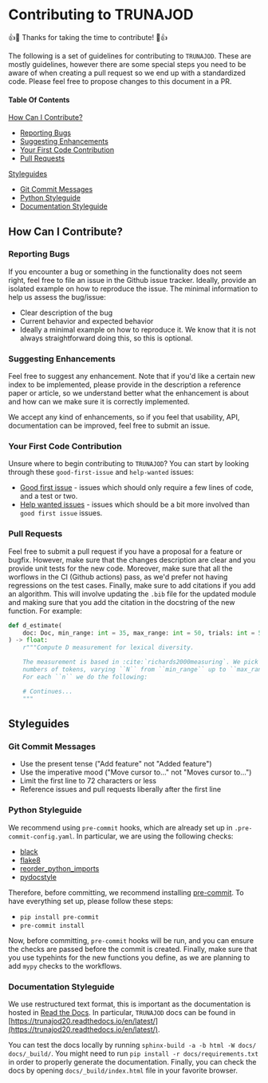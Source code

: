 # Contributing to TRUNAJOD

:+1::tada: Thanks for taking the time to contribute! :tada::+1:

The following is a set of guidelines for contributing to `TRUNAJOD`. These are mostly guidelines, however there are some special steps you need to be aware of when creating a pull request so we end up with a standardized code. Please feel free to propose changes to this document in a PR.

#### Table Of Contents

[How Can I Contribute?](#how-can-i-contribute)
  * [Reporting Bugs](#reporting-bugs)
  * [Suggesting Enhancements](#suggesting-enhancements)
  * [Your First Code Contribution](#your-first-code-contribution)
  * [Pull Requests](#pull-requests)

[Styleguides](#styleguides)
  * [Git Commit Messages](#git-commit-messages)
  * [Python Styleguide](#python-styleguide)
  * [Documentation Styleguide](#documentation-styleguide)

## How Can I Contribute?

### Reporting Bugs

If you encounter a bug or something in the functionality does not seem right, feel free to file an issue in the Github issue tracker. Ideally, provide an isolated example on how to reproduce the issue. The minimal information to help us assess the bug/issue:

* Clear description of the bug
* Current behavior and expected behavior
* Ideally a minimal example on how to reproduce it. We know that it is not always straightforward doing this, so this is optional.

### Suggesting Enhancements

Feel free to suggest any enhancement. Note that if you'd like a certain new index to be implemented, please provide in the description a reference paper or article, so we understand better what the enhancement is about and how can we make sure it is correctly implemented. 

We accept any kind of enhancements, so if you feel that usability, API, documentation can be improved, feel free to submit an issue.

### Your First Code Contribution

Unsure where to begin contributing to `TRUNAJOD`? You can start by looking through these `good-first-issue` and `help-wanted` issues:

* [Good first issue][good-first-issue] - issues which should only require a few lines of code, and a test or two.
* [Help wanted issues][help-wanted] - issues which should be a bit more involved than `good first issue` issues.

### Pull Requests

Feel free to submit a pull request if you have a proposal for a feature or bugfix. However, make sure that the changes description are clear and you provide unit tests for the new code. Moreover, make sure that all the worflows in the CI (Github actions) pass, as we'd prefer not having regressions on the test cases. Finally, make sure to add citations if you add an algorithm. This will involve updating the `.bib` file for the updated module and making sure that you add the citation in the docstring of the new function. For example:

```python
def d_estimate(
    doc: Doc, min_range: int = 35, max_range: int = 50, trials: int = 5
) -> float:
    r"""Compute D measurement for lexical diversity.

    The measurement is based in :cite:`richards2000measuring`. We pick ``n``
    numbers of tokens, varying ``N`` from ``min_range`` up to ``max_range``.
    For each ``n`` we do the following:

    # Continues...
    """
```

## Styleguides

### Git Commit Messages

* Use the present tense ("Add feature" not "Added feature")
* Use the imperative mood ("Move cursor to..." not "Moves cursor to...")
* Limit the first line to 72 characters or less
* Reference issues and pull requests liberally after the first line

### Python Styleguide

We recommend using `pre-commit` hooks, which are already set up in `.pre-commit-config.yaml`. In particular, we are using the following checks:

* [black](https://github.com/psf/black)
* [flake8](https://pypi.org/project/flake8/)
* [reorder_python_imports](https://github.com/asottile/reorder_python_imports)
* [pydocstyle](https://pypi.org/project/pydocstyle/)

Therefore, before committing, we recommend installing [pre-commit](https://pre-commit.com/). To have everything set up, please follow these steps:

* `pip install pre-commit`
* `pre-commit install`

Now, before committing, `pre-commit` hooks will be run, and you can ensure the checks are passed before the commit is created. Finally, make sure that you use typehints for the new functions you define, as we are planning to add `mypy` checks to the workflows.

### Documentation Styleguide

We use restructured text format, this is important as the documentation is hosted in [Read the Docs](https://readthedocs.org/). In particular, `TRUNAJOD` docs can be found in [https://trunajod20.readthedocs.io/en/latest/](https://trunajod20.readthedocs.io/en/latest/).

You can test the docs locally by running `sphinx-build -a -b html -W docs/ docs/_build/`. You might need to run `pip install -r docs/requirements.txt` in order to properly generate the documentation. Finally, you can check the docs by opening `docs/_build/index.html` file in your favorite browser.

[good-first-issue]:https://github.com/dpalmasan/TRUNAJOD2.0/issues?q=is%3Aissue+is%3Aopen+label%3A%22good+first+issue%22
[help-wanted]:https://github.com/dpalmasan/TRUNAJOD2.0/issues?q=is%3Aissue+is%3Aopen+label%3A%22help+wanted%22
